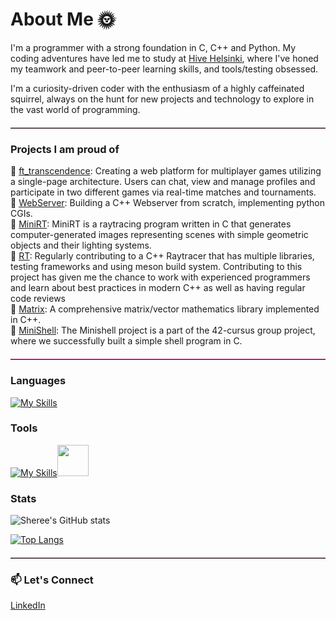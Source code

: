 # About Me 🌞


I'm a programmer with a strong foundation in C, C++ and Python.
My coding adventures have led me to study at [Hive Helsinki]([https://www.hiveschool.io/](https://www.hive.fi/en/)), where I've honed my teamwork and peer-to-peer learning skills, and tools/testing obsessed.

I'm a curiosity-driven coder with the enthusiasm of a highly caffeinated squirrel, always on the hunt for new projects and technology to explore in the vast world of programming.


<hr style="border: 0; border-top: 1px solid #ff69b4; margin: 20px 0;">


### Projects I am proud of

🚀 [ft_transcendence](https://github.com/tikanoja/ft_transcendence): Creating a web platform for multiplayer games utilizing a single-page architecture. Users can chat, view and manage profiles and participate in two different games via real-time matches and tournaments.<br>
🚀 [WebServer](https://github.com/ShereeMorphett/WebServer): Building a C++ Webserver from scratch, implementing python CGIs.<br>
🌟 [MiniRT](https://github.com/ShereeMorphett/MiniRT): MiniRT is a raytracing program written in C that generates computer-generated images representing scenes with simple geometric objects and their lighting systems. <br>
🌟 [RT](https://github.com/marzer/rt): Regularly contributing to a C++ Raytracer that has multiple libraries, testing frameworks and using meson build system. Contributing to this project has given me the chance to work with experienced programmers and learn about best practices in modern C++ as well as having regular code reviews <br>
🚀 [Matrix](https://github.com/ShereeMorphett/Matrix): A comprehensive matrix/vector mathematics library implemented in C++.<br>
🐚 [MiniShell](https://github.com/jboucher154/Eggshell): The Minishell project is a part of the 42-cursus group project, where we successfully built a simple shell program in C. <br>


<hr style="border: 0; border-top: 1px solid #ff69b4; margin: 20px 0;">


### Languages

[![My Skills](https://skillicons.dev/icons?i=c,cpp,py,latex,js,html,css)](https://skillicons.dev)
### Tools

[![My Skills](https://skillicons.dev/icons?i=github,git,vscode,cmake,docker,godot,visualstudio)](https://skillicons.dev)<img height=50 src="https://cdn.jsdelivr.net/gh/devicons/devicon/icons/msdos/msdos-original.svg"/>

### Stats

![Sheree's GitHub stats](https://github-readme-stats.vercel.app/api?username=ShereeMorphett&theme=transparent&show_icons=true&hide_rank=true&hide_title=true)

[![Top Langs](https://github-readme-stats.vercel.app/api/top-langs/?username=ShereeMorphett&theme=transparent)](https://github.com/anuraghazra/github-readme-stats)


<hr style="border: 0; border-top: 1px solid #ff69b4; margin: 20px 0;">


### 📫 Let's Connect

[LinkedIn](https://www.linkedin.com/in/sheree-morphett)
